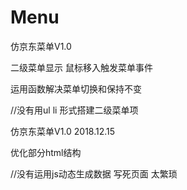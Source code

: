 # Menu

仿京东菜单V1.0

二级菜单显示 鼠标移入触发菜单事件 

运用函数解决菜单切换和保持不变

//没有用ul li 形式搭建二级菜单项

仿京东菜单V1.0  2018.12.15

优化部分html结构  

//没有运用js动态生成数据 写死页面 太繁琐
